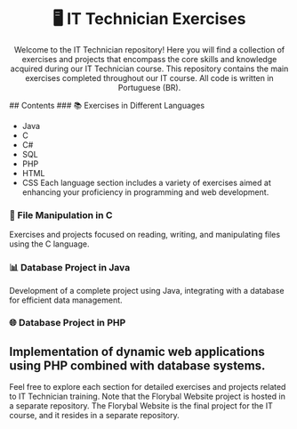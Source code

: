 <h1 align="center">🖥️ IT Technician Exercises</h1>
<p align="center">Welcome to the IT Technician repository! Here you will find a collection of exercises and projects that encompass the core skills and knowledge acquired during our IT Technician course. This repository contains the main exercises completed throughout our IT course. All code is written in Portuguese (BR).</p>
## Contents
### 📚 Exercises in Different Languages

- Java
- C
- C#
- SQL
- PHP
- HTML
- CSS
Each language section includes a variety of exercises aimed at enhancing your proficiency in programming and web development.
### 📂 File Manipulation in C
Exercises and projects focused on reading, writing, and manipulating files using the C language.
### 📊 Database Project in Java
Development of a complete project using Java, integrating with a database for efficient data management.
### 🌐 Database Project in PHP
Implementation of dynamic web applications using PHP combined with database systems.
---
Feel free to explore each section for detailed exercises and projects related to IT Technician training. Note that the Florybal Website project is hosted in a separate repository.
The Florybal Website is the final project for the IT course, and it resides in a separate repository.
